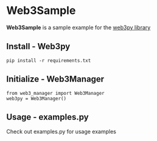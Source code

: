 Web3Sample
======
**Web3Sample** is a sample example for the [web3py library](https://web3py.readthedocs.io/en/stable/)


Install - Web3py
----------

    pip install -r requirements.txt


Initialize - Web3Manager
----------

    from web3_manager import Web3Manager
    web3py = Web3Manager()


Usage - examples.py
----------
Check out examples.py for usage examples
